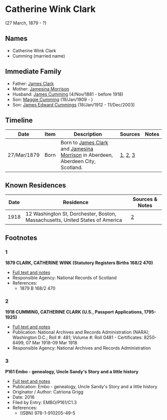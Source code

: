﻿---
layout: person
subject_key: i35162161
permalink: /people/i35162161
---

# Catherine Wink Clark
(27 March, 1879 - ?)

## Names

* Catherine Wink Clark
* Cumming (married name)

## Immediate Family

* Father: [James Clark](./@29410614@-james-clark-b-d.md)
* Mother: [Jamesina Morrison](./@11801376@-jamesina-morrison-b-d.md)
* Husband: [James Cumming](./@64418166@-james-cumming-b1881-11-4-d1918.md) (4/Nov/1881 - before 1918)
* Son: [Maggie Cumming](./@86945960@-maggie-cumming-b1909-1-19-d.md) (19/Jan/1909 - )
* Son: [James Edward Cummings](./@5591850@-james-edward-cummings-b1912-1-18-d2003-12-11.md) (18/Jan/1912 - 11/Dec/2003)

## Timeline

Date | Item | Description | Sources | Notes
---|---|---|---|---
27/Mar/1879 | Born | Born to [James Clark](./@29410614@-james-clark-b-d.md) and [Jamesina Morrison](./@11801376@-jamesina-morrison-b-d.md) in Aberdeen, Aberdeen City, Scotland. | [1](#1), [2](#2), [3](#3) | 

## Known Residences

Date | Residence | Sources & Notes
---|---|---
1918 | 12 Washington St, Dorchester, Boston, Massachusetts, United States of America | [2](#2)

## Footnotes

### 1

**1879 CLARK, CATHERINE WINK (Statutory Registers Births 168/2 470)**

* [Full text and notes](../sources/@18147254@-1879-clark,-catherine-wink-statutory-registers-births-168-2-470-.md)
* Responsible Agency: National Records of Scotland
* References: 
  * 1879 B 168/2 470

### 2

**1918 CUMMING, CATHERINE CLARK (U.S., Passport Applications, 1795-1925)**

* [Full text and notes](../sources/@23680512@-1918-cumming,-catherine-clark-u.s.,-passport-applications,-1795-1925-.md)
* Publication: National Archives and Records Administration (NARA); Washington D.C.; Roll #: 481; Volume #: Roll 0481 - Certificates: 8250-8499, 07 Mar 1918-09 Mar 1918
* Responsible Agency: National Archives and Records Administration

### 3

**P161 Embo - genealogy, Uncle Sandy's Story and a little history**

* [Full text and notes](../sources/@95058656@-p161-embo-genealogy,-uncle-sandy's-story-and-a-little-history.md)
* Publication: Embo - genealogy, Uncle Sandy's Story and a little history
* Originator / Author: Catriona Grigg
* Date: 2016
* Filed by Entry: EMBO/P161/C1.3
* References: 
  * (ISBN) 978-1-910205-49-5


